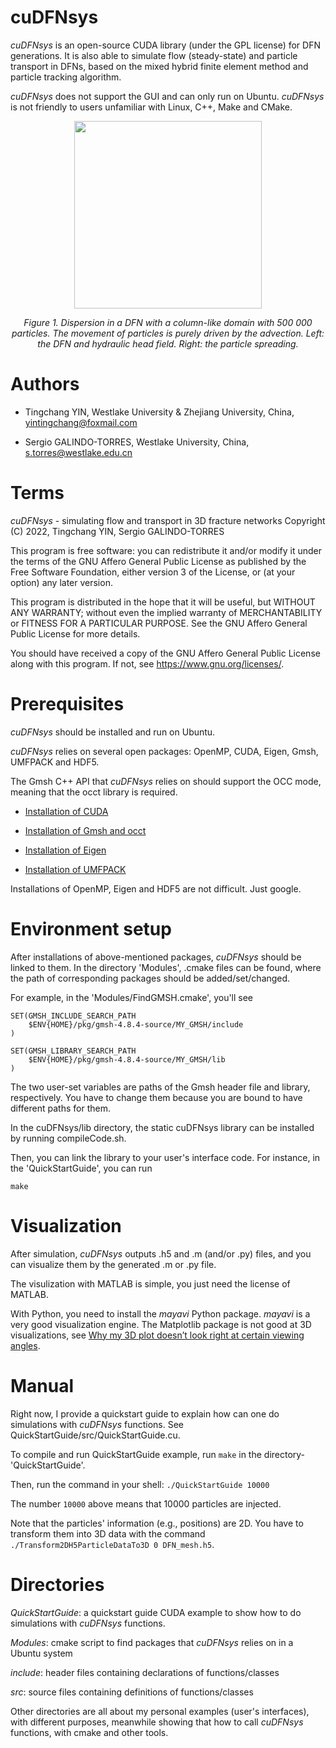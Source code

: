 # cuDFNsys

_cuDFNsys_ is an open-source CUDA library (under the GPL license) for DFN generations. It is also able to simulate flow (steady-state) and particle transport in DFNs, based on the mixed hybrid finite element method and particle tracking algorithm.

_cuDFNsys_ does not support the GUI and can only run on Ubuntu. _cuDFNsys_ is not friendly to users unfamiliar with Linux, C++, Make and CMake.

<p align="center">
  <img width="300" src="https://github.com/qq1012510777/cuDFNsys/blob/main/moive_particlesII.gif">
</p>
<p align="center">
    <em>Figure 1. Dispersion in a DFN with a column-like domain with 500 000 particles. The movement of particles is purely driven by the advection. Left: the DFN and hydraulic head field. Right: the particle spreading. </em>
</p>

# Authors

* Tingchang YIN, Westlake University & Zhejiang University, China, yintingchang@foxmail.com

* Sergio GALINDO-TORRES, Westlake University, China, s.torres@westlake.edu.cn

# Terms

_cuDFNsys_ - simulating flow and transport in 3D fracture networks
Copyright (C) 2022, Tingchang YIN, Sergio GALINDO-TORRES 

This program is free software: you can redistribute it and/or modify
it under the terms of the GNU Affero General Public License as
published by the Free Software Foundation, either version 3 of the
License, or (at your option) any later version.

This program is distributed in the hope that it will be useful,
but WITHOUT ANY WARRANTY; without even the implied warranty of
MERCHANTABILITY or FITNESS FOR A PARTICULAR PURPOSE.  See the
GNU Affero General Public License for more details.

You should have received a copy of the GNU Affero General Public License
along with this program.  If not, see <https://www.gnu.org/licenses/>.

# Prerequisites
_cuDFNsys_ should be installed and run on Ubuntu.

_cuDFNsys_ relies on several open packages: OpenMP, CUDA, Eigen, Gmsh, UMFPACK and HDF5.

The Gmsh C++ API that _cuDFNsys_ relies on should support the OCC mode, meaning that the occt library is required.

* [Installation of CUDA](https://docs.nvidia.com/cuda/cuda-installation-guide-linux/index.html)

* [Installation of Gmsh and occt](https://gitlab.onelab.info/gmsh/gmsh/-/wikis/Gmsh-compilation)

* [Installation of Eigen](http://eigen.tuxfamily.org/index.php?title=Main_Page#Download)

* [Installation of UMFPACK](https://github.com/DrTimothyAldenDavis/SuiteSparse)

Installations of OpenMP, Eigen and HDF5 are not difficult. Just google.

# Environment setup
After installations of above-mentioned packages, _cuDFNsys_ should be linked to them. In the directory 'Modules', .cmake files can be found, where the path of corresponding packages should be added/set/changed.

For example, in the 'Modules/FindGMSH.cmake', you'll see

    SET(GMSH_INCLUDE_SEARCH_PATH
        $ENV{HOME}/pkg/gmsh-4.8.4-source/MY_GMSH/include
    )
    
    SET(GMSH_LIBRARY_SEARCH_PATH
        $ENV{HOME}/pkg/gmsh-4.8.4-source/MY_GMSH/lib
    )

The two user-set variables are paths of the Gmsh header file and library, respectively. You have to change them because you are bound to have different paths for them.

In the cuDFNsys/lib directory, the static cuDFNsys library can be installed by running compileCode.sh.

Then, you can link the library to your user's interface code. For instance, in the 'QuickStartGuide', you can run

    make


# Visualization

After simulation, _cuDFNsys_ outputs .h5 and .m (and/or .py) files, and you can visualize them by the generated .m or .py file. 

The visulization with MATLAB is simple, you just need the license of MATLAB. 

With Python, you need to install the _mayavi_ Python package. _mayavi_ is a very good visualization engine. The Matplotlib package is not good at 3D visualizations, see [Why my 3D plot doesn’t look right at certain viewing angles](https://matplotlib.org/2.2.2/mpl_toolkits/mplot3d/faq.html).

# Manual
Right now, I provide a quickstart guide to explain how can one do simulations with _cuDFNsys_ functions. See QuickStartGuide/src/QuickStartGuide.cu.

To compile and run QuickStartGuide example, run `make` in the directory-'QuickStartGuide'.

Then, run the command in your shell: `./QuickStartGuide 10000`

The number `10000` above means that 10000 particles are injected.

Note that the particles' information (e.g., positions) are 2D. You have to transform them into 3D data with the command `./Transform2DH5ParticleDataTo3D 0 DFN_mesh.h5`.

# Directories

_QuickStartGuide_: a quickstart guide CUDA example to show how to do simulations with _cuDFNsys_ functions.

_Modules_: cmake script to find packages that _cuDFNsys_ relies on in a Ubuntu system

_include_: header files containing declarations of functions/classes

_src_: source files containing definitions of functions/classes

Other directories are all about my personal examples (user's interfaces), with different purposes, meanwhile showing that how to call _cuDFNsys_ functions, with cmake and other tools.